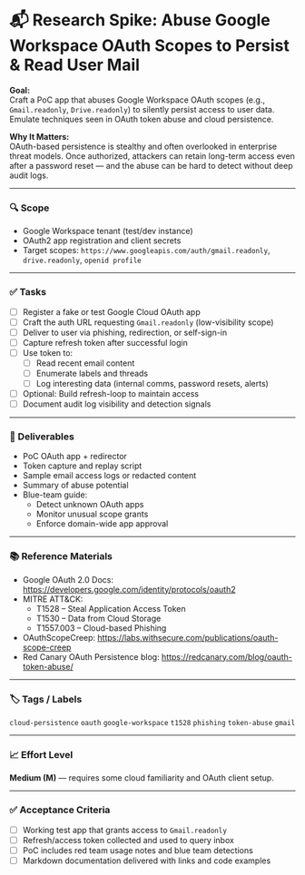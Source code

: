 # 📬 Research Spike: Abuse Google Workspace OAuth Scopes to Persist & Read User Mail

**Goal:**  
Craft a PoC app that abuses Google Workspace OAuth scopes (e.g., `Gmail.readonly`, `Drive.readonly`) to silently persist access to user data. Emulate techniques seen in OAuth token abuse and cloud persistence.

**Why It Matters:**  
OAuth-based persistence is stealthy and often overlooked in enterprise threat models. Once authorized, attackers can retain long-term access even after a password reset — and the abuse can be hard to detect without deep audit logs.

---

### 🔍 Scope
- Google Workspace tenant (test/dev instance)
- OAuth2 app registration and client secrets
- Target scopes: `https://www.googleapis.com/auth/gmail.readonly`, `drive.readonly`, `openid profile`

---

### ✅ Tasks
- [ ] Register a fake or test Google Cloud OAuth app
- [ ] Craft the auth URL requesting `Gmail.readonly` (low-visibility scope)
- [ ] Deliver to user via phishing, redirection, or self-sign-in
- [ ] Capture refresh token after successful login
- [ ] Use token to:
  - [ ] Read recent email content
  - [ ] Enumerate labels and threads
  - [ ] Log interesting data (internal comms, password resets, alerts)
- [ ] Optional: Build refresh-loop to maintain access
- [ ] Document audit log visibility and detection signals

---

### 🎯 Deliverables
- PoC OAuth app + redirector
- Token capture and replay script
- Sample email access logs or redacted content
- Summary of abuse potential
- Blue-team guide:
  - Detect unknown OAuth apps
  - Monitor unusual scope grants
  - Enforce domain-wide app approval

---

### 📚 Reference Materials
- Google OAuth 2.0 Docs: https://developers.google.com/identity/protocols/oauth2  
- MITRE ATT&CK:  
  - T1528 – Steal Application Access Token  
  - T1530 – Data from Cloud Storage  
  - T1557.003 – Cloud-based Phishing  
- OAuthScopeCreep: https://labs.withsecure.com/publications/oauth-scope-creep  
- Red Canary OAuth Persistence blog: https://redcanary.com/blog/oauth-token-abuse/

---

### 🏷️ Tags / Labels
`cloud-persistence` `oauth` `google-workspace` `t1528` `phishing` `token-abuse` `gmail`

---

### 📈 Effort Level
**Medium (M)** — requires some cloud familiarity and OAuth client setup.

---

### ✅ Acceptance Criteria
- [ ] Working test app that grants access to `Gmail.readonly`
- [ ] Refresh/access token collected and used to query inbox
- [ ] PoC includes red team usage notes and blue team detections
- [ ] Markdown documentation delivered with links and code examples
